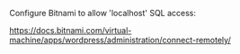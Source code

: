 Configure Bitnami to allow 'localhost' SQL access:

https://docs.bitnami.com/virtual-machine/apps/wordpress/administration/connect-remotely/